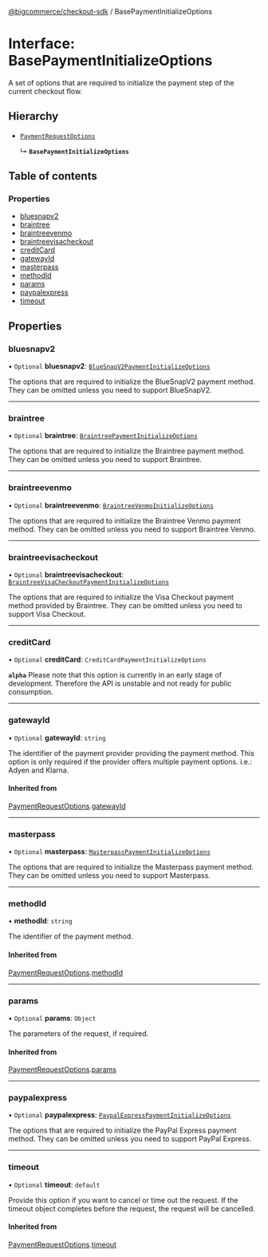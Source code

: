 [@bigcommerce/checkout-sdk](../README.md) / BasePaymentInitializeOptions

# Interface: BasePaymentInitializeOptions

A set of options that are required to initialize the payment step of the
current checkout flow.

## Hierarchy

- [`PaymentRequestOptions`](PaymentRequestOptions.md)

  ↳ **`BasePaymentInitializeOptions`**

## Table of contents

### Properties

- [bluesnapv2](BasePaymentInitializeOptions.md#bluesnapv2)
- [braintree](BasePaymentInitializeOptions.md#braintree)
- [braintreevenmo](BasePaymentInitializeOptions.md#braintreevenmo)
- [braintreevisacheckout](BasePaymentInitializeOptions.md#braintreevisacheckout)
- [creditCard](BasePaymentInitializeOptions.md#creditcard)
- [gatewayId](BasePaymentInitializeOptions.md#gatewayid)
- [masterpass](BasePaymentInitializeOptions.md#masterpass)
- [methodId](BasePaymentInitializeOptions.md#methodid)
- [params](BasePaymentInitializeOptions.md#params)
- [paypalexpress](BasePaymentInitializeOptions.md#paypalexpress)
- [timeout](BasePaymentInitializeOptions.md#timeout)

## Properties

### bluesnapv2

• `Optional` **bluesnapv2**: [`BlueSnapV2PaymentInitializeOptions`](BlueSnapV2PaymentInitializeOptions.md)

The options that are required to initialize the BlueSnapV2 payment method.
They can be omitted unless you need to support BlueSnapV2.

___

### braintree

• `Optional` **braintree**: [`BraintreePaymentInitializeOptions`](BraintreePaymentInitializeOptions.md)

The options that are required to initialize the Braintree payment method.
They can be omitted unless you need to support Braintree.

___

### braintreevenmo

• `Optional` **braintreevenmo**: [`BraintreeVenmoInitializeOptions`](BraintreeVenmoInitializeOptions.md)

The options that are required to initialize the Braintree Venmo payment method.
They can be omitted unless you need to support Braintree Venmo.

___

### braintreevisacheckout

• `Optional` **braintreevisacheckout**: [`BraintreeVisaCheckoutPaymentInitializeOptions`](BraintreeVisaCheckoutPaymentInitializeOptions.md)

The options that are required to initialize the Visa Checkout payment
method provided by Braintree. They can be omitted unless you need to
support Visa Checkout.

___

### creditCard

• `Optional` **creditCard**: `CreditCardPaymentInitializeOptions`

**`alpha`**
Please note that this option is currently in an early stage of
development. Therefore the API is unstable and not ready for public
consumption.

___

### gatewayId

• `Optional` **gatewayId**: `string`

The identifier of the payment provider providing the payment method. This
option is only required if the provider offers multiple payment options.
i.e.: Adyen and Klarna.

#### Inherited from

[PaymentRequestOptions](PaymentRequestOptions.md).[gatewayId](PaymentRequestOptions.md#gatewayid)

___

### masterpass

• `Optional` **masterpass**: [`MasterpassPaymentInitializeOptions`](MasterpassPaymentInitializeOptions.md)

The options that are required to initialize the Masterpass payment method.
They can be omitted unless you need to support Masterpass.

___

### methodId

• **methodId**: `string`

The identifier of the payment method.

#### Inherited from

[PaymentRequestOptions](PaymentRequestOptions.md).[methodId](PaymentRequestOptions.md#methodid)

___

### params

• `Optional` **params**: `Object`

The parameters of the request, if required.

#### Inherited from

[PaymentRequestOptions](PaymentRequestOptions.md).[params](PaymentRequestOptions.md#params)

___

### paypalexpress

• `Optional` **paypalexpress**: [`PaypalExpressPaymentInitializeOptions`](PaypalExpressPaymentInitializeOptions.md)

The options that are required to initialize the PayPal Express payment method.
They can be omitted unless you need to support PayPal Express.

___

### timeout

• `Optional` **timeout**: `default`

Provide this option if you want to cancel or time out the request. If the
timeout object completes before the request, the request will be
cancelled.

#### Inherited from

[PaymentRequestOptions](PaymentRequestOptions.md).[timeout](PaymentRequestOptions.md#timeout)
